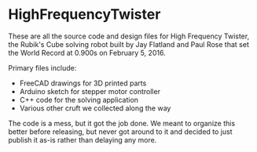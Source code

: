 # HighFrequencyTwister
These are all the source code and design files for High Frequency Twister, the Rubik's Cube solving robot built by Jay Flatland and Paul Rose that set the World Record at 0.900s on February 5, 2016.

Primary files include:
* FreeCAD drawings for 3D printed parts
* Arduino sketch for stepper motor controller
* C++ code for the solving application
* Various other cruft we collected along the way

The code is a mess, but it got the job done.  We meant to organize this better before releasing, but never got around to it and decided to just publish it as-is rather than delaying any more.
